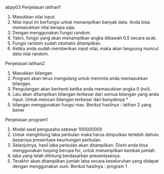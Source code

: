 abpy03
Penjelasan latihan1
1. Masukkan nilai input.
2. Nilai input ini berfungsi untuk menampilkan banyak data. Anda bisa memasukkan nilai berapa saja.
3. Dengan menggunakan fungsi random. 
4. Yakni, fungsi yang akan menampilkan angka dibawah 0.5 secara acak.
5. Fungsi random sudah otomatis ditampilkan. 
6. Ketika anda sudah memberikan input nilai, maka akan langsung muncul data nilai random. 


Penjelasan latihan2
1. Masukkan bilangan
2. Program akan terus mengulang untuk meminta anda memasukkan bilangan.
3. Pengulangan akan berhenti ketika anda memasukkan angka 0 (nol).
4. Lalu akan ditampilkan bilangan terbesar dari semua bilangan yang anda input. Untuk mencari bilangan terbesar dari banyaknya *
5. bilangan menggunakan fungsi max. Berikut hasilnya : latihan 2 yang bener

Penjelasan program1
1. Modal awal pengusaha sebesar 100000000
2. Untuk menghitung laba perbulan maka harus diinputkan terlebih dahulu besarnya presentase keuntungan perbulan.
3. Selanjutnya, hasil laba perbulan akan ditampilkan. Disini anda bisa menggunakan looping berupa for, untuk menampilkan kembali jumlah
4. laba yang telah dihitung berdasarkan presentasenya.
5. Terakhir akan ditampilkan jumlah laba secara keseluruhan yang didapat dengan menggunakan sum. Berikut hasilnya : program 1